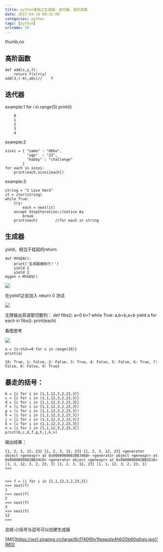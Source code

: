 ```yaml
---
title: python基础之生成器，迭代器，高阶函数
date: 2017-04-18 08:31:00
categories: python
tags: [python]
urlname: 38
---
```

thumb,no
## 高阶函数 ##

    def add(x,y,f):
        return f(x)+(y)
    add(3,(-4),abs)//    7


<!--more-->


## 迭代器 ##
example:1
    for i in range(5)
        print(i)  
        
        0
        1
        2    
        3
        4

example:2

    xinxi = { "name" : "60ke",
              "age"  : "23",
              "hobby" : "challenge"
            }
    for each in xinxi:
        print(each,xinxi[each])

example:3

    string = "I Love Hard"
    it = iter(string)
    while True:
        try:
            each = next(it)
        except StopIteration://notice Aa
            break
        print(each)        //for each in string


## 生成器 ##

yield，相当于挂起的return


    def MYGEN():
        print('生成器被执行！')
        yield 1
        yield 2
    mygen = MYGEN()
![](http://ww1.sinaimg.cn/mw690/6cf740f6ly1feqv95pwefj209m076748.jpg)
 

在yield1之前加入 return 0 测试

![](https://ws1.sinaimg.cn/mw690/6cf740f6ly1feqvai03t0j20a706odft.jpg)


无限输出菲波那切数列：
    def fibs():
    	a=0
    	b=1
    	while True:
    		a,b=b,a+b
    		yield a
    for each in fibs():
        print(each)



看图思考


![](https://ws1.sinaimg.cn/large/6cf740f6ly1feqw323fr7j20nf0aw0t7.jpg)


    a = {s:s%3==0 for s in range(10)}
    print(a)

    {0: True, 1: False, 2: False, 3: True, 4: False, 5: False, 6: True, 7: False, 8: False, 9: True}



暴走的括号：
------

    
    b = {i for i in [1,1,12,3,2,23,3]}
    c = {i for i in (1,1,12,3,2,23,3)}
    d = {i for i in {1,1,12,3,2,23,3}}
    f = (i for i in {1,1,12,3,2,23,3})
    g = (i for i in (1,1,12,3,2,23,3))
    h = (i for i in [1,1,12,3,2,23,3])
    j = [i for i in (1,1,12,3,2,23,3)]
    k = [i for i in {1,1,12,3,2,23,3}]
    n = [i for i in [1,1,12,3,2,23,3]]
    print(b,c,d,f,g,h,j,k,n)

输出结果：

    {1, 2, 3, 12, 23} {1, 2, 3, 12, 23} {1, 2, 3, 12, 23} <generator object <genexpr> at 0x0000000002BB3468> <generator object <genexpr> at 0x0000000002BB34C0> <generator object <genexpr> at 0x0000000002BB3518> [1, 1, 12, 3, 2, 23, 3] [1, 2, 3, 12, 23] [1, 1, 12, 3, 2, 23, 3]
    >>> 


    >>> f = (i for i in {1,1,12,3,2,23,3})
    >>> next(f)
    1
    >>> next(f)
    2
    >>> next(f)
    3
    >>> next(f)
    12
    >>> 

总结:小括号与逗号可以创建生成器

[IMG]https://ws1.sinaimg.cn/large/6cf740f6ly1feqwzla4h6j20b60g0gls.jpg[/IMG]
